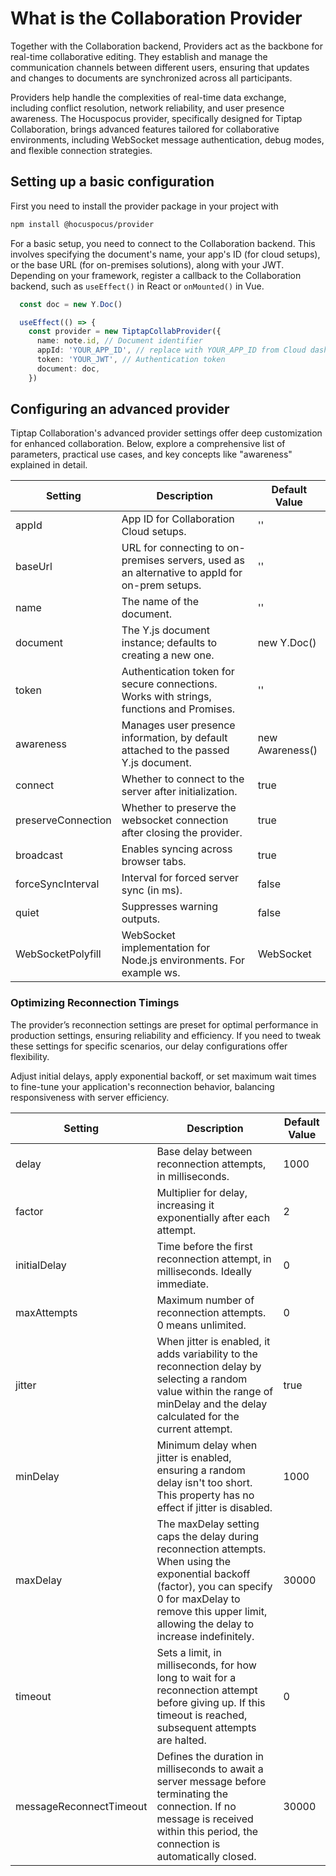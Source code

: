 # What is the Collaboration Provider

Together with the Collaboration backend, Providers act as the backbone for real-time collaborative editing. They establish and manage the communication channels between different users, ensuring that updates and changes to documents are synchronized across all participants.

Providers help handle the complexities of real-time data exchange, including conflict resolution, network reliability, and user presence awareness. The Hocuspocus provider, specifically designed for Tiptap Collaboration, brings advanced features tailored for collaborative environments, including WebSocket message authentication, debug modes, and flexible connection strategies.

## Setting up a basic configuration

First you need to install the provider package in your project with

```bash
npm install @hocuspocus/provider
```
For a basic setup, you need to connect to the Collaboration backend. This involves specifying the document's name, your app's ID (for cloud setups), or the base URL (for on-premises solutions), along with your JWT. Depending on your framework, register a callback to the Collaboration backend, such as `useEffect()` in React or `onMounted()` in Vue.

```typescript
  const doc = new Y.Doc()

  useEffect(() => {
    const provider = new TiptapCollabProvider({
      name: note.id, // Document identifier
      appId: 'YOUR_APP_ID', // replace with YOUR_APP_ID from Cloud dashboard
      token: 'YOUR_JWT', // Authentication token
      document: doc,
    })
```

## Configuring an advanced provider

Tiptap Collaboration's advanced provider settings offer deep customization for enhanced collaboration. Below, explore a comprehensive list of parameters, practical use cases, and key concepts like "awareness" explained in detail.

| Setting | Description | Default Value |
| --- | --- | --- |
| appId | App ID for Collaboration Cloud setups. | '' |
| baseUrl | URL for connecting to on-premises servers, used as an alternative to appId for on-prem setups. | '' |
| name | The name of the document. | '' |
| document | The Y.js document instance; defaults to creating a new one. | new Y.Doc() |
| token | Authentication token for secure connections. Works with strings, functions and Promises. | '' |
| awareness | Manages user presence information, by default attached to the passed Y.js document. | new Awareness() |
| connect | Whether to connect to the server after initialization. | true |
| preserveConnection | Whether to preserve the websocket connection after closing the provider. | true |
| broadcast | Enables syncing across browser tabs. | true |
| forceSyncInterval | Interval for forced server sync (in ms). | false |
| quiet | Suppresses warning outputs. | false |
| WebSocketPolyfill | WebSocket implementation for Node.js environments. For example ws. | WebSocket |

### Optimizing Reconnection Timings

The provider’s reconnection settings are preset for optimal performance in production settings, ensuring reliability and efficiency. If you need to tweak these settings for specific scenarios, our delay configurations offer flexibility.

Adjust initial delays, apply exponential backoff, or set maximum wait times to fine-tune your application's reconnection behavior, balancing responsiveness with server efficiency.

| Setting | Description | Default Value |
| --- | --- | --- |
| delay | Base delay between reconnection attempts, in milliseconds. | 1000 |
| factor | Multiplier for delay, increasing it exponentially after each attempt. | 2 |
| initialDelay | Time before the first reconnection attempt, in milliseconds. Ideally immediate. | 0 |
| maxAttempts | Maximum number of reconnection attempts. 0 means unlimited. | 0 |
| jitter | When jitter is enabled, it adds variability to the reconnection delay by selecting a random value within the range of minDelay and the delay calculated for the current attempt. | true |
| minDelay | Minimum delay when jitter is enabled, ensuring a random delay isn't too short. This property has no effect if jitter is disabled. | 1000 |
| maxDelay | The maxDelay setting caps the delay during reconnection attempts. When using the exponential backoff (factor), you can specify 0 for maxDelay to remove this upper limit, allowing the delay to increase indefinitely. | 30000 |
| timeout | Sets a limit, in milliseconds, for how long to wait for a reconnection attempt before giving up. If this timeout is reached, subsequent attempts are halted. | 0 |
| messageReconnectTimeout | Defines the duration in milliseconds to await a server message before terminating the connection. If no message is received within this period, the connection is automatically closed. | 30000 |
